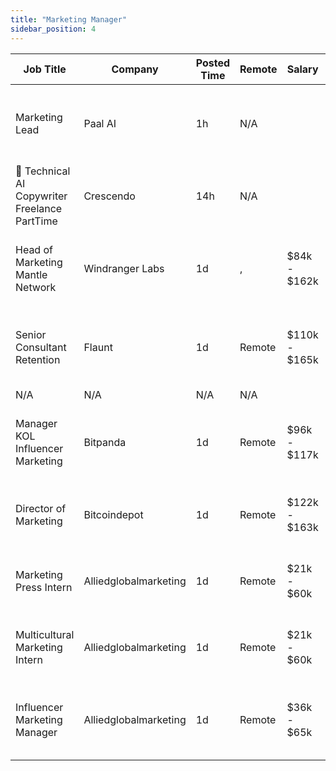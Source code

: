 ```yaml
---
title: "Marketing Manager"
sidebar_position: 4
---
```


| Job Title | Company | Posted Time | Remote | Salary | Tags | Apply Link |
|-----------|---------|-------------|--------|--------|------|------------|
| Marketing Lead | Paal AI | 1h | N/A |  | lead, marketing lead, marketing, non tech, remote | [Apply](https://web3.career/marketing-lead-paal-ai/90841) |
| 🧠 Technical AI Copywriter Freelance PartTime | Crescendo | 14h | N/A |  | freelance, ai, copywriting, non tech, part time | [Apply](https://web3.career/technical-ai-copywriter-freelance-part-time-crescendo/99354) |
| Head of Marketing Mantle Network | Windranger Labs | 1d | , | $84k - $162k | head of marketing, marketing, non tech, executive, blockchain | [Apply](https://web3.career/head-of-marketing-mantle-network-windrangerlabs/99277) |
| Senior Consultant Retention | Flaunt | 1d | Remote | $110k - $165k | marketing, non tech, product manager, consulting, senior | [Apply](https://web3.career/senior-consultant-retention-flaunt/99247) |
| N/A | N/A | N/A | N/A |  |  | [Apply](https://web3.career/metana) |
| Manager KOL Influencer Marketing | Bitpanda | 1d | Remote | $96k - $117k | influencer marketing, social media, non tech, kol, marketing | [Apply](https://web3.career/manager-kol-influencer-marketing-bitpanda/97511) |
| Director of Marketing | Bitcoindepot | 1d | Remote | $122k - $163k | cmo, executive, marketing, non tech, bitcoin | [Apply](https://web3.career/director-of-marketing-bitcoindepot/99225) |
| Marketing Press Intern | Alliedglobalmarketing | 1d | Remote | $21k - $60k | intern, entry level, marketing, non tech, remote | [Apply](https://web3.career/marketing-press-intern-alliedglobalmarketing/99223) |
| Multicultural Marketing Intern | Alliedglobalmarketing | 1d | Remote | $21k - $60k | intern, entry level, marketing, non tech, remote | [Apply](https://web3.career/multicultural-marketing-intern-alliedglobalmarketing/99221) |
| Influencer Marketing Manager | Alliedglobalmarketing | 1d | Remote | $36k - $65k | influencer marketing, social media, non tech, kol, marketing | [Apply](https://web3.career/influencer-marketing-manager-alliedglobalmarketing/99220) |
